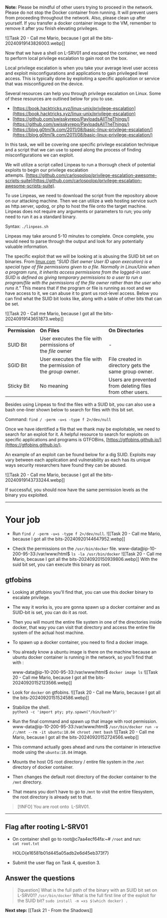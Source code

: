 **Note:** Please be mindful of other users trying to proceed in the network. Please do not stop the Docker container from running. It will prevent users from proceeding throughout the network. Also, please clean up after yourself. If you transfer a docker container image to the VM, remember to remove it after you finish elevating privileges.

![[Task 20 - Call me Mario, because I got all the bits-20240919143826003.webp]]

Now that we have a shell on L-SRV01 and escaped the container, we need to perform local privilege escalation to gain root on the box.  

Local privilege escalation is when you take your average level user access and exploit misconfigurations and applications to gain privileged level access. This is typically done by exploiting a specific application or service that was misconfigured on the device.  

Several resources can help you through privilege escalation on Linux. Some of these resources are outlined below for you to use.  

- [](https://book.hacktricks.xyz/linux-unix/privilege-escalation)[https://book.hacktricks.xyz/linux-unix/privilege-escalation](https://book.hacktricks.xyz/linux-unix/privilege-escalation)
- [](https://github.com/swisskyrepo/PayloadsAllTheThings/blob/master/Methodology%20and%20Resources/Linux%20-%20Privilege%20Escalation.md)[https://github.com/swisskyrepo/PayloadsAllTheThings/](https://github.com/swisskyrepo/PayloadsAllTheThings/)  
- [](https://blog.g0tmi1k.com/2011/08/basic-linux-privilege-escalation/)[https://blog.g0tmi1k.com/2011/08/basic-linux-privilege-escalation/](https://blog.g0tmi1k.com/2011/08/basic-linux-privilege-escalation/)

In this task, we will be covering one specific privilege escalation technique and a script that we can use to speed along the process of finding misconfigurations we can exploit.  

We will utilize a script called Linpeas to run a thorough check of potential exploits to begin our privilege escalation attempts. [https://github.com/carlospolop/privilege-escalation-awesome-scripts-suite](https://github.com/carlospolop/privilege-escalation-awesome-scripts-suite).  

To use Linpeas, we need to download the script from the repository above on our attacking machine. Then we can utilize a web hosting service such as http.server, updog, or php to host the file onto the target machine. Linpeas does not require any arguments or parameters to run; you only need to run it as a standard binary.  

Syntax: `./linpeas.sh`

Linpeas may take around 5-10 minutes to complete. Once complete, you would need to parse through the output and look for any potentially valuable information.  

The specific exploit that we will be looking at is abusing the SUID bit set on binaries. From [linux.com](http://linux.com/) *"SUID (Set owner User ID upon execution) is a special type of file permissions given to a file. Normally in Linux/Unix when a program runs, it inherits access permissions from the logged-in user. SUID is defined as giving temporary permissions to a user to run a program/file with the permissions of the file owner rather than the user who runs it."* This means that if the program or file is running as root and we have access to it, we can abuse it to grant us root-level access. Below you can find what the SUID bit looks like, along with a table of other bits that can be set.  

![[Task 20 - Call me Mario, because I got all the bits-20240919143651873.webp]]

|   |   |   |
|---|---|---|
|**Permission**|**On Files**|**On Directories**|
|SUID Bit|User executes the file with permissions of the _file_ owner|-|
|SGID Bit|User executes the file with the permission of the _group_ owner.|File created in directory gets the same group owner.|
|Sticky Bit|No meaning|Users are prevented from deleting files from other users.|

Besides using Linpeas to find the files with a SUID bit, you can also use a bash one-liner shown below to search for files with this bit set.  

Command: `find / -perm -u=s -type f 2>/dev/null`

Once we have identified a file that we thank may be exploitable, we need to search for an exploit for it. A helpful resource to search for exploits on specific applications and programs is GTFOBins, [https://gtfobins.github.io/](https://gtfobins.github.io/).  

An example of an exploit can be found below for a dig SUID. Exploits may vary between each application and vulnerability as each has its unique ways security researchers have found they can be abused.  

![[Task 20 - Call me Mario, because I got all the bits-20240919143733244.webp]]

If successful, you should now have the same permission levels as the binary you exploited.


---

# Your job


- Run `find / -perm -u=s -type f 2>/dev/null`.
	![[Task 20 - Call me Mario, because I got all the bits-20240920144647952.webp]]

- Check the permissions on the `/usr/bin/docker` file.
	www-data@ip-10-200-95-33:/var/www/html$ `ls -la /usr/bin/docker`
	![[Task 20 - Call me Mario, because I got all the bits-20240920150939806.webp]]
	With the suid bit set, you can execute this binary as root.

## gtfobins

- Looking at gtfobins you'll find that, you can use this docker binary to escalate privilege. 
- The way it works is, you are gonna spawn up a docker container and as SUID-bit is set, you can do it as root. 
- Then you will mount the entire file system in one of the directories inside docker, that way you can visit that directory and access the entire file system of the actual host machine. 
- To spawn up a docker container, you need to find a docker image. 
- You already know a ubuntu image is there on the machine because an ubuntu docker container is running in the network, so you’ll find that with :

	www-data@ip-10-200-95-33:/var/www/html$ `docker image ls`
	![[Task 20 - Call me Mario, because I got all the bits-20240920152123566.webp]]


- Look for `docker` on gtfobins.
	![[Task 20 - Call me Mario, because I got all the bits-20240920151524586.webp]]

- Stabilize the shell.  
	`python3 -c 'import pty; pty.spawn("/bin/bash")'`

- Run the final command and spawn up that image with root permission.
	www-data@ip-10-200-95-33:/var/www/html$ `/usr/bin/docker run -v /:/mnt --rm -it ubuntu:18.04 chroot /mnt bash`
	![[Task 20 - Call me Mario, because I got all the bits-20240920152724566.webp]]

- This command actually goes ahead and runs the container in interactive mode using the `ubuntu:18.04` image. 
- Mounts the host OS root directory / entire file system in the `/mnt` directory of docker container. 
- Then changes the default root directory of the docker container to the `/mnt` directory. 
- That means you don’t have to go to `/mnt` to visit the entire filesystem, the root directory is already set to that.

> [!INFO]
You are root onto  L-SRV01.

---

## Flag after rooting L-SRV01

- On container shell go to root@c7aa4ecf64fa:~# `/root` and run:  
    `cat root.txt`
    
    HOLO{e16581b01d445a05adb2e6d45eb373f7}
    
- Submit the user flag on Task 4, question 3.


## Answer the questions

 > [!question]
> What is the full path of the binary with an SUID bit set on L-SRV01?
> `/usr/bin/docker`
> What is the full first line of the exploit for the SUID bit?
> `sudo install -m =xs $(which docker) .`


**Next step:** [[Task 21 - From the Shadows]]
